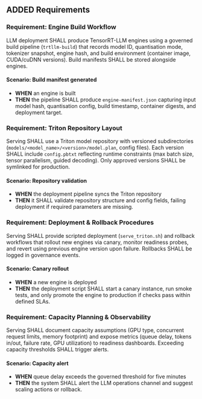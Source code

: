## ADDED Requirements
### Requirement: Engine Build Workflow
LLM deployment SHALL produce TensorRT-LLM engines using a governed build pipeline (`trtllm-build`) that records model ID, quantisation mode, tokenizer snapshot, engine hash, and build environment (container image, CUDA/cuDNN versions). Build manifests SHALL be stored alongside engines.

#### Scenario: Build manifest generated
- **WHEN** an engine is built
- **THEN** the pipeline SHALL produce `engine-manifest.json` capturing input model hash, quantisation config, build timestamp, container digests, and deployment target.

### Requirement: Triton Repository Layout
Serving SHALL use a Triton model repository with versioned subdirectories (`models/<model_name>/<version>/model.plan`, config files). Each version SHALL include `config.pbtxt` reflecting runtime constraints (max batch size, tensor parallelism, guided decoding). Only approved versions SHALL be symlinked for production.

#### Scenario: Repository validation
- **WHEN** the deployment pipeline syncs the Triton repository
- **THEN** it SHALL validate repository structure and config fields, failing deployment if required parameters are missing.

### Requirement: Deployment & Rollback Procedures
Serving SHALL provide scripted deployment (`serve_triton.sh`) and rollback workflows that rollout new engines via canary, monitor readiness probes, and revert using previous engine version upon failure. Rollbacks SHALL be logged in governance events.

#### Scenario: Canary rollout
- **WHEN** a new engine is deployed
- **THEN** the deployment script SHALL start a canary instance, run smoke tests, and only promote the engine to production if checks pass within defined SLAs.

### Requirement: Capacity Planning & Observability
Serving SHALL document capacity assumptions (GPU type, concurrent request limits, memory footprint) and expose metrics (queue delay, tokens in/out, failure rate, GPU utilization) to readiness dashboards. Exceeding capacity thresholds SHALL trigger alerts.

#### Scenario: Capacity alert
- **WHEN** queue delay exceeds the governed threshold for five minutes
- **THEN** the system SHALL alert the LLM operations channel and suggest scaling actions or rollback.

